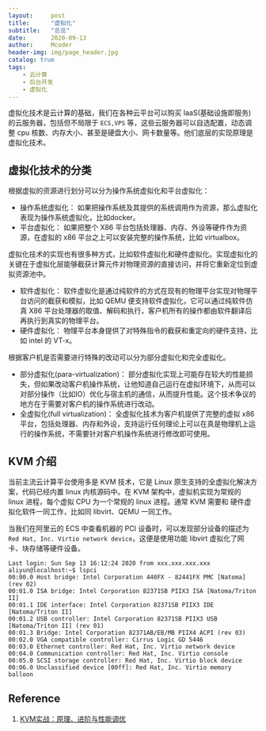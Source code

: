 ```yaml
---
layout:     post
title:      "虚拟化"
subtitle:   "总览"
date:       2020-09-13
author:     Mcoder
header-img: img/page_header.jpg
catalog: true
tags:
    - 云计算
    - 后台开发
    - 虚拟化
---
```


虚拟化技术是云计算的基础，我们在各种云平台可以购买 IaaS(基础设施即服务) 的云服务器，包括但不局限于 `ECS,VPS` 等，这些云服务器可以自选配置，动态调整 cpu 核数、内存大小、甚至是硬盘大小、网卡数量等。他们底层的实现原理是虚拟化技术。

## 虚拟化技术的分类

根据虚拟的资源进行划分可以分为操作系统虚拟化和平台虚拟化：

* 操作系统虚拟化： 如果把操作系统及其提供的系统调用作为资源，那么虚拟化表现为操作系统虚拟化，比如docker。
* 平台虚拟化： 如果把整个 X86 平台包括处理器、内存、外设等硬件作为资源，在虚拟的 x86 平台之上可以安装完整的操作系统，比如 virtualbox。

虚拟化技术的实现也有很多种方式，比如软件虚拟化和硬件虚拟化。实现虚拟化的关键在于虚拟化层能够截获计算元件对物理资源的直接访问，并将它重新定位到虚拟资源池中。

* 软件虚拟化： 软件虚拟化是通过纯软件的方式在现有的物理平台实现对物理平台访问的截获和模拟，比如 QEMU 便支持软件虚拟化，它可以通过纯软件仿真 X86 平台处理器的取值、解码和执行，客户机所有的操作都由软件翻译后再执行到真实的物理平台。
* 硬件虚拟化： 物理平台本身提供了对特殊指令的截获和重定向的硬件支持，比如 intel 的 VT-x。

根据客户机是否需要进行特殊的改动可以分为部分虚拟化和完全虚拟化。

* 部分虚拟化(para-virtualization)： 部分虚拟化实现上可能存在较大的性能损失，但如果改动客户机操作系统，让他知道自己运行在虚拟环境下，从而可以对部分操作（比如IO）优化与宿主机的通信，从而提升性能。这个技术争议的地方在于需要对客户机的操作系统进行改动。
* 全虚拟化(full virtualization)： 全虚拟化技术为客户机提供了完整的虚拟 x86 平台，包括处理器、内存和外设，支持运行任何理论上可以在真是物理机上运行的操作系统，不需要针对客户机操作系统进行修改即可使用。

## KVM 介绍

当前主流云计算平台使用多是 KVM 技术，它是 Linux 原生支持的全虚拟化解决方案，代码已经内置 linux 内核源码中。在 KVM 架构中，虚拟机实现为常规的 linux 进程，每个虚拟 CPU 为一个常规的 linux 进程。通常 KVM 需要和 硬件虚拟化软件一同工作，比如同 libvirt、QEMU 一同工作。

当我们在阿里云的 ECS 中查看机器的 PCI 设备时，可以发现部分设备的描述为`Red Hat, Inc. Virtio network device`，这便是使用功能 libvirt 虚拟化了网卡、块存储等硬件设备。

```shell
Last login: Sun Sep 13 16:12:24 2020 from xxx.xxx.xxx.xxx
aliyun@localhost:~$ lspci
00:00.0 Host bridge: Intel Corporation 440FX - 82441FX PMC [Natoma] (rev 02)
00:01.0 ISA bridge: Intel Corporation 82371SB PIIX3 ISA [Natoma/Triton II]
00:01.1 IDE interface: Intel Corporation 82371SB PIIX3 IDE [Natoma/Triton II]
00:01.2 USB controller: Intel Corporation 82371SB PIIX3 USB [Natoma/Triton II] (rev 01)
00:01.3 Bridge: Intel Corporation 82371AB/EB/MB PIIX4 ACPI (rev 03)
00:02.0 VGA compatible controller: Cirrus Logic GD 5446
00:03.0 Ethernet controller: Red Hat, Inc. Virtio network device
00:04.0 Communication controller: Red Hat, Inc. Virtio console
00:05.0 SCSI storage controller: Red Hat, Inc. Virtio block device
00:06.0 Unclassified device [00ff]: Red Hat, Inc. Virtio memory balloon
```

## Reference

1. [KVM实战：原理、进阶与性能调优](https://item.jd.com/12558300.html)
